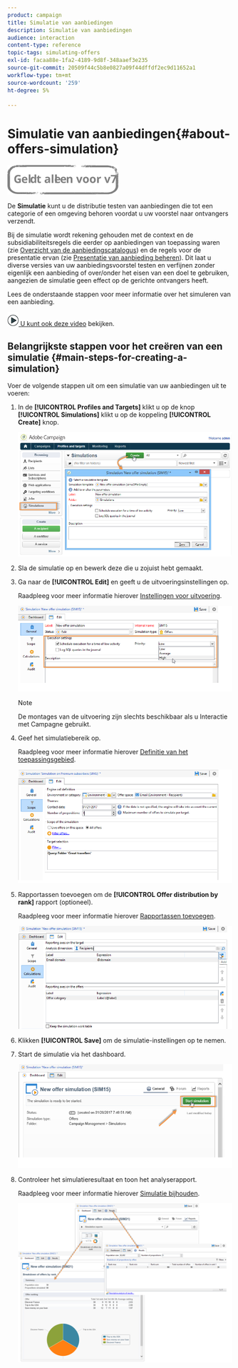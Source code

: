 ```yaml
---
product: campaign
title: Simulatie van aanbiedingen
description: Simulatie van aanbiedingen
audience: interaction
content-type: reference
topic-tags: simulating-offers
exl-id: facaa88e-1fa2-4189-9d8f-348aaef3e235
source-git-commit: 20509f44c5b8e0827a09f44dffdf2ec9d11652a1
workflow-type: tm+mt
source-wordcount: '259'
ht-degree: 5%

---
```


# Simulatie van aanbiedingen{#about-offers-simulation}

![](../../assets/v7-only.svg)

De **Simulatie** kunt u de distributie testen van aanbiedingen die tot een categorie of een omgeving behoren voordat u uw voorstel naar ontvangers verzendt.

Bij de simulatie wordt rekening gehouden met de context en de subsidiabiliteitsregels die eerder op aanbiedingen van toepassing waren (zie [Overzicht van de aanbiedingscatalogus](../../interaction/using/offer-catalog-overview.md)) en de regels voor de presentatie ervan (zie [Presentatie van aanbieding beheren](../../interaction/using/managing-offer-presentation.md)). Dit laat u diverse versies van uw aanbiedingsvoorstel testen en verfijnen zonder eigenlijk een aanbieding of over/onder het eisen van een doel te gebruiken, aangezien de simulatie geen effect op de gerichte ontvangers heeft.

Lees de onderstaande stappen voor meer informatie over het simuleren van een aanbieding.

![](assets/do-not-localize/how-to-video.png)[ U kunt ook deze video](https://helpx.adobe.com/campaign/classic/how-to/simulate-offer-in-acv6.html?playlist=/ccx/v1/collection/product/campaign/classic/segment/digital-marketers/explevel/intermediate/applaunch/introduction/collection.ccx.js&amp;ref=helpx.adobe.com) bekijken.

## Belangrijkste stappen voor het creëren van een simulatie {#main-steps-for-creating-a-simulation}

Voer de volgende stappen uit om een simulatie van uw aanbiedingen uit te voeren:

1. In de **[!UICONTROL Profiles and Targets]** klikt u op de knop **[!UICONTROL Simulations]** klikt u op de koppeling **[!UICONTROL Create]** knop.

   ![](assets/offer_simulation_001.png)

1. Sla de simulatie op en bewerk deze die u zojuist hebt gemaakt.
1. Ga naar de **[!UICONTROL Edit]** en geeft u de uitvoeringsinstellingen op.

   Raadpleeg voor meer informatie hierover [Instellingen voor uitvoering](../../interaction/using/execution-settings.md).

   ![](assets/offer_simulation_003.png)

   >[!NOTE]
   >
   >De montages van de uitvoering zijn slechts beschikbaar als u Interactie met Campagne gebruikt.

1. Geef het simulatiebereik op.

   Raadpleeg voor meer informatie hierover [Definitie van het toepassingsgebied](../../interaction/using/simulation-scope.md#definition-of-the-scope).

   ![](assets/offer_simulation_004.png)

1. Rapportassen toevoegen om de **[!UICONTROL Offer distribution by rank]** rapport (optioneel).

   Raadpleeg voor meer informatie hierover [Rapportassen toevoegen](../../interaction/using/simulation-scope.md#adding-reporting-axes).

   ![](assets/offer_simulation_005.png)

1. Klikken **[!UICONTROL Save]** om de simulatie-instellingen op te nemen.
1. Start de simulatie via het dashboard.

   ![](assets/offer_simulation_006.png)

1. Controleer het simulatieresultaat en toon het analyserapport.

   Raadpleeg voor meer informatie hierover [Simulatie bijhouden](../../interaction/using/simulation-tracking.md).

   ![](assets/offer_simulation_007.png)
